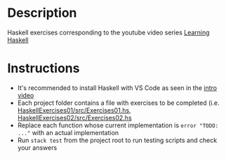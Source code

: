 # Description
Haskell exercises corresponding to the youtube video series [Learning Haskell](https://www.youtube.com/watch?v=vn1IOxVplKQ&list=PLHRF-X-NtQR4MZBvm05NshPIEI8ELID5m)

# Instructions
* It's recommended to install Haskell with VS Code as seen in the [intro video](https://www.youtube.com/watch?v=vn1IOxVplKQ&list=PLHRF-X-NtQR4MZBvm05NshPIEI8ELID5m&index=1)
* Each project folder contains a file with exercises to be completed
  (i.e. [HaskellExercises01/src/Exercises01.hs](file://HaskellExercises01/src/Exercises01.hs),  [HaskellExercises02/src/Exercises02.hs](file://HaskellExercises02/src/Exercises02.hs)
* Replace each function whose current implementation is `error "TODO: ..."` with an actual implementation
* Run `stack test` from the project root to run testing scripts and check your answers
